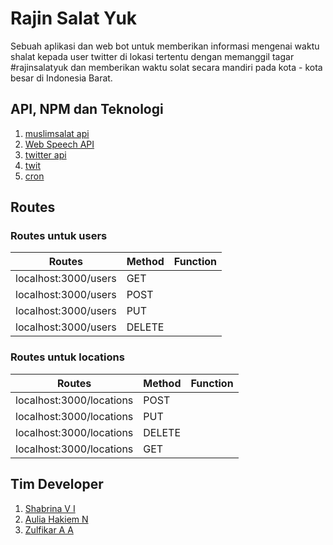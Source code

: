 # **Rajin Salat Yuk**

Sebuah aplikasi dan web bot untuk memberikan informasi mengenai waktu shalat kepada user twitter di lokasi tertentu dengan memanggil tagar #rajinsalatyuk dan memberikan waktu solat secara mandiri pada kota - kota besar di Indonesia Barat.

## API, NPM dan Teknologi
1. [muslimsalat api](http://muslimsalat.com/api/)
2. [Web Speech API](https://developer.mozilla.org/en-US/docs/Web/API/Web_Speech_API)
3. [twitter api](https://dev.twitter.com/rest/reference)
4. [twit](https://www.npmjs.com/package/twit)
5. [cron](https://www.npmjs.com/package/cron)

## Routes
### Routes untuk users
| Routes | Method | Function |
|--------|--------|----------|
| localhost:3000/users | GET ||
| localhost:3000/users | POST ||
| localhost:3000/users | PUT ||
| localhost:3000/users | DELETE ||


### Routes untuk locations
| Routes | Method | Function |
|--------|--------|----------|
| localhost:3000/locations | POST ||
| localhost:3000/locations | PUT ||
| localhost:3000/locations | DELETE ||
| localhost:3000/locations | GET ||


## Tim Developer
1. [Shabrina V I](https://github.com/ingelieur)
2. [Aulia Hakiem N](https://github.com/hakiemaul)
3. [Zulfikar A A](https://github.com/zulfikarannur)
